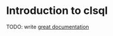 # Introduction to clsql

TODO: write [great documentation](http://jacobian.org/writing/what-to-write/)
